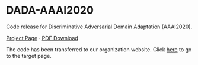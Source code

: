 # DADA-AAAI2020
Code release for Discriminative Adversarial Domain Adaptation (AAAI2020).

[Project Page](https://huitangtang.github.io/DADA-AAAI2020/) $\cdot$ [PDF Download](https://ojs.aaai.org/index.php/AAAI/article/download/6054/5910)

The code has been transferred to our organization website. Click [here](https://github.com/Gorilla-Lab-SCUT/DADA-AAAI2020) to go to the target page.
